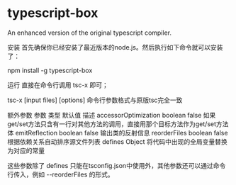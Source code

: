 # typescript-box
An enhanced version of the original typescript compiler.

安装
首先确保你已经安装了最近版本的node.js。然后执行如下命令就可以安装了：

npm install -g typescript-box


运行
直接在命令行调用 tsc-x 即可；

tsc-x [input files] [options]
命令行参数格式与原版tsc完全一致


额外参数
参数	类型	默认值	描述
accessorOptimization	boolean	false	如果get/set方法只含有一行对其他方法的调用，直接用那个目标方法作为get/set方法体
emitReflection	boolean	false	输出类的反射信息
reorderFiles	boolean	false	根据依赖关系自动排序源文件列表
defines	Object	 	将代码中出现的全局变量替换为对应的常量

这些参数除了 defines 只能在tsconfig.json中使用外，其他参数还可以通过命令行传入，例如 --reorderFiles 的形式。
